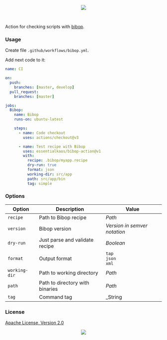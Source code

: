 <p align="center"><a href="#readme"><img src="https://gh.kaos.st/bibop-action.svg"/></a></p>

<br/>

Action for checking scripts with [bibop](https://kaos.sh/bibop).

### Usage

Create file `.github/workflows/bibop.yml`.

Add next code to it:

```yml
name: CI

on:
  push:
    branches: [master, develop]
  pull_request:
    branches: [master]

jobs:
  Bibop:
    name: Bibop
    runs-on: ubuntu-latest

    steps:
      - name: Code checkout
        uses: actions/checkout@v3

      - name: Test recipe with Bibop
        uses: essentialkaos/bibop-action@v1
        with:
          recipe: .bibop/myapp.recipe
          dry-run: true
          format: json
          working-dir: src/app
          path: src/app/bin
          tag: simple

```

### Options

| Option | Description | Value |
|--------|-------------|--------|
| `recipe` | Path to Bibop recipe | _Path_ |
| `version` | Bibop version | _Version in semver notation_ |
| `dry-run` | Just parse and validate recipe | _Boolean_ |
| `format` | Output format | `tap`<br/>`json`<br/>`xml` |
| `working-dir` | Path to working directory | _Path_ |
| `path` | Path to directory with binaries | _Path_ |
| `tag` | Command tag | _String |

### License

[Apache License, Version 2.0](https://www.apache.org/licenses/LICENSE-2.0)

<p align="center"><a href="https://essentialkaos.com"><img src="https://gh.kaos.st/ekgh.svg"/></a></p>
